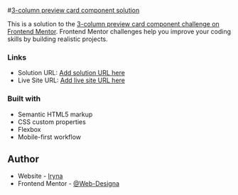 #[3-column preview card component solution](https://irynadesigna.github.io/3-column-preview-card-component/)

This is a solution to the [3-column preview card component challenge on Frontend Mentor](https://www.frontendmentor.io/challenges/3column-preview-card-component-pH92eAR2-). Frontend Mentor challenges help you improve your coding skills by building realistic projects.

### Links

- Solution URL: [Add solution URL here]([https://your-solution-url.com](https://github.com/IrynaDesigna/3-column-preview-card-component))
- Live Site URL: [Add live site URL here]([https://your-live-site-url.com](https://irynadesigna.github.io/3-column-preview-card-component/))

### Built with

- Semantic HTML5 markup
- CSS custom properties
- Flexbox
- Mobile-first workflow

## Author

- Website - [Iryna](https://github.com/IrynaDesigna)
- Frontend Mentor - [@Web-Designa](https://www.frontendmentor.io/profile/Web-Designa)
